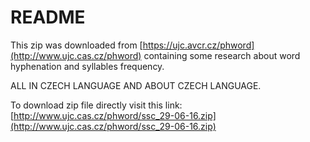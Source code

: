 # README

This zip was downloaded from [https://ujc.avcr.cz/phword](http://www.ujc.cas.cz/phword) containing some research about word hyphenation and syllables frequency. 

ALL IN CZECH LANGUAGE AND ABOUT CZECH LANGUAGE.

To download zip file directly visit this link: [http://www.ujc.cas.cz/phword/ssc_29-06-16.zip](http://www.ujc.cas.cz/phword/ssc_29-06-16.zip)



